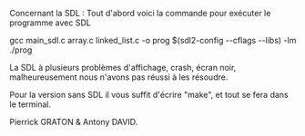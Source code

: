 Concernant la SDL : 
Tout d'abord voici la commande pour exécuter le programme avec SDL

gcc main_sdl.c array.c linked_list.c -o prog $(sdl2-config --cflags --libs) -lm
./prog

La SDL à plusieurs problèmes d'affichage, crash, écran noir, malheureusement nous n'avons pas réussi à les résoudre.

Pour la version sans SDL il vous suffit d'écrire "make", et tout se fera dans le terminal.

Pierrick GRATON & Antony DAVID.
